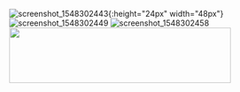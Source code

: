 
![screenshot_1548302443](https://user-images.githubusercontent.com/30866972/53283027-1ba50d80-3794-11e9-9069-937bf0271fd3.png ){:height="24px" width="48px"}
![screenshot_1548302449](https://user-images.githubusercontent.com/30866972/53283028-1ba50d80-3794-11e9-80a4-57f134c8d094.png )
![screenshot_1548302458](https://user-images.githubusercontent.com/30866972/53283029-1ba50d80-3794-11e9-9adf-81b296bfe7f1.png )
<img src="/img/post-bg-2015.jpg" height="100px" width="400px" >
